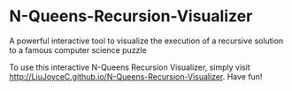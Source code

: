 # N-Queens-Recursion-Visualizer
A powerful interactive tool to visualize the execution of a recursive solution to a famous computer science puzzle

To use this interactive N-Queens Recursion Visualizer, simply visit http://LiuJoyceC.github.io/N-Queens-Recursion-Visualizer. Have fun!
